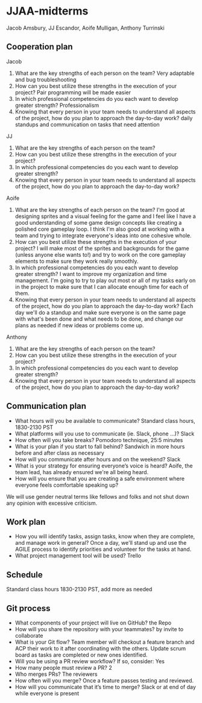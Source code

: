 # JJAA-midterms

Jacob Amsbury, JJ Escandor, Aoife Mulligan, Anthony Turrinski

## Cooperation plan

Jacob

1. What are the key strengths of each person on the team?
Very adaptable and bug troubleshooting
2. How can you best utilize these strengths in the execution of your project?
Pair programming will be made easier
3. In which professional competencies do you each want to develop greater strength?
Professionalism
4. Knowing that every person in your team needs to understand all aspects of the project, how do you plan to approach the day-to-day work?
daily standups and communication on tasks that need attention

JJ

1. What are the key strengths of each person on the team?
2. How can you best utilize these strengths in the execution of your project?
3. In which professional competencies do you each want to develop greater strength?
4. Knowing that every person in your team needs to understand all aspects of the project, how do you plan to approach the day-to-day work?

Aoife

1. What are the key strengths of each person on the team?
I'm good at designing sprites and a visual feeling for the game and I feel like I have a good understanding of some game design concepts like creating a polished core gameplay loop. I think I'm also good at working with a team and trying to integrate everyone's ideas into one cohesive whole.
2. How can you best utilize these strengths in the execution of your project?
I will make most of the sprites and backgrounds for the game (unless anyone else wants to!) and try to work on the core gameplay elements to make sure they work really smoothly.
3. In which professional competencies do you each want to develop greater strength?
I want to improve my organization and time management. I'm going to try to play out most or all of my tasks early on in the project to make sure that I can allocate enough time for each of them.
4. Knowing that every person in your team needs to understand all aspects of the project, how do you plan to approach the day-to-day work?
Each day we'll do a standup and make sure everyone is on the same page with what's been done and what needs to be done, and change our plans as needed if new ideas or problems come up.

Anthony

1. What are the key strengths of each person on the team?
2. How can you best utilize these strengths in the execution of your project?
3. In which professional competencies do you each want to develop greater strength?
4. Knowing that every person in your team needs to understand all aspects of the project, how do you plan to approach the day-to-day work?

## Communication plan

+ What hours will you be available to communicate?
Standard class hours, 1830-2130 PST
+ What platforms will you use to communicate (ie. Slack, phone …)?
Slack
+ How often will you take breaks?
Pomodoro technique, 25:5 minutes
+ What is your plan if you start to fall behind?
Sandwich in more hours before and after class as necessary
+ How will you communicate after hours and on the weekend?
Slack
+ What is your strategy for ensuring everyone’s voice is heard?
Aoife, the team lead, has already ensured we're all being heard.
+ How will you ensure that you are creating a safe environment where everyone feels comfortable speaking up?

We will use gender neutral terms like fellows and folks and not shut down any opinion with excessive criticism.

## Work plan

+ How you will identify tasks, assign tasks, know when they are complete, and manage work in general?
Once a day, we'll stand up and use the AGILE process to identify priorities and volunteer for the tasks at hand.
+ What project management tool will be used?
Trello

## Schedule

Standard class hours 1830-2130 PST, add more as needed

## Git process

+ What components of your project will live on GitHub?
the Repo
+ How will you share the repository with your teammates?
by invite to collaborate
+ What is your Git flow?
Team member will checkout a feature branch and ACP their work to it after coordinating with the others.
Update scrum board as tasks are completed or new ones identified.
+ Will you be using a PR review workflow? If so, consider:
Yes
+ How many people must review a PR?
2
+ Who merges PRs?
The reviewers
+ How often will you merge?
Once a feature passes testing and reviewed.
+ How will you communicate that it’s time to merge?
Slack or at end of day while everyone is present